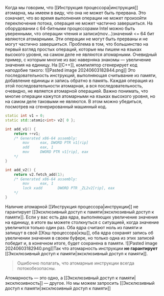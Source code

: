 Когда мы говорим, что [[Инструкция процессора|инструкция]] атомарна, мы имеем в виду, что она не может быть прервана. Это означает, что во время выполнения операции не может произойти переключение потока, операция не может частично завершиться. На оборудовании с 64-битными процессорами Intel можно быть уверенными, что операции чтения и записи(mov...)значений <= 64 бит являются атомарными. Эти операции не могут быть прерваны и не могут частично завершиться. Проблема в том, что большинство на первый взгляд простых операций, которые мы пишем на языках высокого уровня, на самом деле не являются атомарными. Очевидный пример, с которым многие из вас наверняка знакомы — увеличение значения на единицу. 
На [[C++]], компилятор сгенерирует код наподобие такого:
![[Pasted image 20240603182844.png]]
Это последовательность инструкций, выполняющая считывание из памяти, добавление единицы и запись обратно в память. Каждая операция из этой последовательности атомарная, а вся последовательность, очевидно, не является атомарной операцией. Важно понимать, что многие операции кажутся атомарными на языках высокого уровня, но на самом деле таковыми не являются. В этом можно убедиться, посмотрев на сгенерированный машинный код.
```C++
static int v1 = 0;
static std::atomic<int> v2{ 0 };

int add_v1() {
    return ++v1;
    /* Generated x86-64 assembly:
        mov     eax, DWORD PTR v1[rip]
        add     eax, 1
        mov     DWORD PTR v1[rip], eax
    */
}

int add_v2() {
    return v2.fetch_add(1);
    /* Generated x86-64 assembly:
        mov     eax, 1
        lock xadd       DWORD PTR _ZL2v2[rip], eax
    */
}
```
Наличие атомарной [[Инструкция процессора|инструкции]] не гарантирует [[Эксклюзивный доступ к памяти|эксклюзивный доступ к памяти]]. Если у вас есть два ядра, выполняющих увеличение значения на единицу, в итоге вы можете столкнуться с ситуацией, когда значение увеличится только один раз. Оба ядра считают ноль из памяти и запишут в свой [[Кэш процессора|кэш]], оба ядра сохранят запись об увеличении значения в своем буфере, но только одна из этих записей победит и, в конечном итоге, будет сохранена в памяти.
![[Pasted image 20240603182940.png]]Так что атомарность инструкции **не гарантирует** [[Эксклюзивный доступ к памяти|эксклюзивный доступ к памяти]]. 
>Ошибочно полагать, что атомарные инструкции всегда потокобезопасны. 

Атомарность — это одно, а [[Эксклюзивный доступ к памяти|эксклюзивность]] — другое. Но мы можем запросить [[Эксклюзивный доступ к памяти|эксклюзивный доступ к памяти]]

